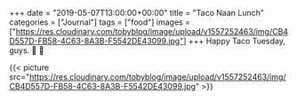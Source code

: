 +++
date = "2019-05-07T13:00:00+00:00"
title = "Taco Naan Lunch"
categories = ["Journal"]
tags = ["food"]
images = ["https://res.cloudinary.com/tobyblog/image/upload/v1557252463/img/CB4D557D-FB58-4C63-8A3B-F5542DE43099.jpg"]
+++
Happy Taco Tuesday, guys. 🌮 💯 

{{< picture src="https://res.cloudinary.com/tobyblog/image/upload/v1557252463/img/CB4D557D-FB58-4C63-8A3B-F5542DE43099.jpg" >}}
